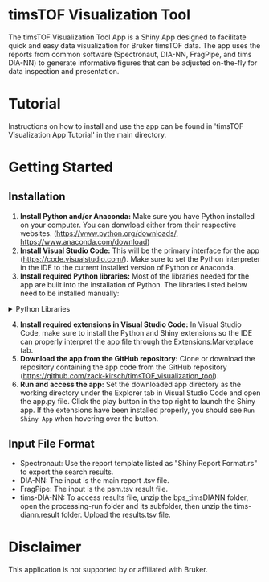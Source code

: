 # timsTOF Visualization Tool
The timsTOF Visualization Tool App is a Shiny App designed to facilitate quick and easy data visualization for Bruker timsTOF data. The app uses the reports from common software (Spectronaut, DIA-NN, FragPipe, and tims DIA-NN) to generate informative figures that can be adjusted on-the-fly for data inspection and presentation. 

# Tutorial
Instructions on how to install and use the app can be found in 'timsTOF Visualization App Tutorial' in the main directory.

# Getting Started
## Installation
1. **Install Python and/or Anaconda:** Make sure you have Python installed on your computer. You can donwload either from their respective websites. (<https://www.python.org/downloads/>, <https://www.anaconda.com/download>)
2. **Install Visual Studio Code:** This will be the primary interface for the app (<https://code.visualstudio.com/>). Make sure to set the Python interpreter in the IDE to the current installed version of Python or Anaconda.
3. **Install required Python libraries:** Most of the libraries needed for the app are built into the installation of Python. The libraries listed below need to be installed manually:

<details>
  
<summary>Python Libraries</summary>

  #### Note: When installing Python libraries, make sure that the installation is under the selected Python interpreter in Visual Studio Code (e.g. if Anaconda is used as the Python interpreter, perform the installations in a Conda powershell prompt).
  #### Each library can be installed in a powershell terminal by typing `pip install {library}`.
  #### Alternatively, make sure the requirements.txt file is in the same directory as the app.py and use `py -m pip install -r requirements.txt` to bulk-install all the nececssary libraries
  - alphatims
  - colorcet
  - faicons
  - hvplot
  - matplotlib-venn
  - scikit-learn
  - shiny
  - shinyswatch
  - upsetplot

</details>

4. **Install required extensions in Visual Studio Code:** In Visual Studio Code, make sure to install the Python and Shiny extensions so the IDE can properly interpret the app file through the Extensions:Marketplace tab.
5. **Download the app from the GitHub repository:** Clone or download the repository containing the app code from the GitHub repository (<https://github.com/zack-kirsch/timsTOF_visualization_tool>).
6. **Run and access the app:** Set the downloaded app directory as the working directory under the Explorer tab in Visual Studio Code and open the app.py file. Click the play button in the top right to launch the Shiny app. If the extensions have been installed properly, you should see `Run Shiny App` when hovering over the button.

## Input File Format
- Spectronaut: Use the report template listed as "Shiny Report Format.rs" to export the search results.
- DIA-NN: The input is the main report .tsv file.
- FragPipe: The input is the psm.tsv result file.
- tims-DIA-NN: To access results file, unzip the bps_timsDIANN folder, open the processing-run folder and its subfolder, then unzip the tims-diann.result folder. Upload the results.tsv file.

# Disclaimer
This application is not supported by or affiliated with Bruker.
